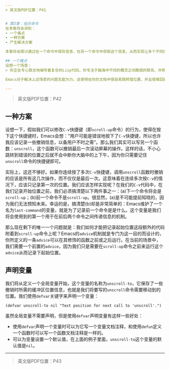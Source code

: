 ```yaml
---
> 英文版PDF位置：P41


# 第3章：组合命令
在本章将会讲到：
- 一个痛点
- 一种方案
- 产生解决方案

本章将会探讨通过在一个命令中保存信息、在另一个命令中获取这个信息，从而实现让多个不同的命令协同工作。在命令之间共享信息最简单的方式就是创建一个变量并把信息保存在里面，我们在本章将会尝试使用这种方式。例如，我们可以在变量中保存当前缓冲区的位置信息，从而在之后的命令中可以使用这个位置信息。当然我们也会学习一些更为复杂的方式来保存状态、标记和符号属性等信息。我们在最后将会综合上述技术来解决一个痛点：写一些函数来保存、处理缓冲区和窗口的信息，从而实现撤销滚动窗口操作的目的。

## 一个痛点
设想一个场景：
> 你正在专心致志地编写着复杂的Lisp代码，你专注于脑海中不同的概念之间脆弱的联系、并修改着它们，同时注意着屏幕上表示它们的那些符号。你正在思考着特别关键的部分，而这时你注意到了左边几个字符处的拼写错误。你准备按`C-b C-b C-b`快捷键回退到那里然后改正这个错误，但是相反——糟糕的是——你错误地按下了`C-v C-v C-v`，滚动了屏幕三次，远离了你刚刚正在编辑的位置十万八千里。当你想尝试搞清楚出错之前光标是在哪个位置时，你大脑中的上下文已经被毁坏了，并且已经忘记了你刚刚在编辑的是什么。这个时候你滚动屏幕，或搜索，或循环切换标记环（mark-ring）、回退列表（undo-list）尝试回到你出错前所在的位置，你已经忘记了你一开始想要修改的拼写错误是什么，并且后来你的代码中可能出现了一个bug，你需要花费几个小时才能找到。

Emacs对于解决上述场景的问题无能为力，这使得在你的文档中很容易跳转错位置，并且很难回到出错之前的位置。虽然Emacs有扩展的撤销机制，但是只能允许你撤销修改，而不能撤销简单的位置跳转操作。

---
```

> 英文版PDF位置：P42


## 一种方案
设想一下，假如我们可以修改`C-v`快捷键（即`scroll-up`命令）的行为，使得在按下这个快捷键时，Emacs会想："用户可能是错误地按下了`C-v`快捷键，所以也许我应该记录一些撤销信息，以备用户不时之需"。那么我们其实可以写另一个函数：`unscroll`，这个函数可以撤销最后一次滚动屏幕的操作。这样的话，不小心跳转到错误的位置之后就不会中断你大脑中的上下午，因为你只需要记住`unscroll`命令的快捷键即可。

实际上，这还不够好。如果你连续按了多次`C-v`快捷键，调用`unscroll`函数时撤销的应该是所有这几次操作，而不仅仅是最后一次。这意味着在连续多次按`C-v`的情况下，应该只记录第一次的位置。我们应该怎样实现呢？在我们的`C-v`代码中，在我们记录开始位置之前，我们必须搞清楚以下两件事之一：(a)下一个命令将会是`scroll-up`；(b)前一个命令不是`scroll-up`。很显然，(a)是不可能提前知晓的，因为我们无法预知未来。幸运的是，搞清楚(b)却是非常简单的：Emacs维护了一个名为`last-command`的变量，就是为了记录前一个命令是是什么。这个变量是我们将会使用到的第一个用于在前后两个命令之间传递信息的机制。

那么现在剩下的唯一一个问题就是：我们如何才能把记录起始位置这段额外的代码附着到`scroll-up`命令上呢？Emacs的`advice`机制就是专门为这一目的而设计的，你所定义的一条`advice`可以在其修饰的函数之前或之后运行。在当前的场景中，我们需要一个前置的`advice`，因为我们只是需要在`scroll-up`命令之前来运行这个`advice`从而记录下起始位置。

## 声明变量
我们将从定义一个全局变量开始，这个变量的名称为`unscroll-to`，它保存了一些撤销时所需的缓冲区位置信息，也就是我们将要写的`unscroll`命令需要移动到的位置。我们使用`defvar`关键字来声明一个变量：
``` emacs-lisp
(defvar unscroll-to nil "Text position for next call to 'unscroll'.")
```
虽然全局变量不需要声明，但是使用`defvar`声明变量有这样一些好处：
- 使用`defvar`声明一个变量时可以为它写一个变量文档注释，和使用`defun`定义一个函数时可以写一个函数文档注释是一样的。
- 可以为变量设置一个默认值，在上面的例子里面，`unscroll-to`这个变量的默认值是`nil`。 

---
> 英文版PDF位置：P43
